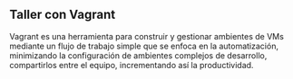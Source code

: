 ## Taller con Vagrant

Vagrant es una herramienta para construir y gestionar ambientes de VMs mediante un flujo de trabajo simple que se enfoca en la automatización, minimizando la configuración de ambientes complejos de desarrollo, compartirlos entre el equipo, incrementando así la productividad.

